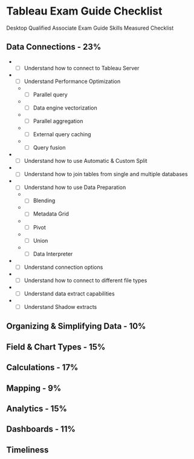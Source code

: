 # Tableau Exam Guide Checklist
Desktop Qualified Associate Exam Guide Skills Measured Checklist

## Data Connections - 23%
* - [ ] Understand how to connect to Tableau Server
* - [ ] Understand Performance Optimization
  * - [ ] Parallel query
  * - [ ] Data engine vectorization
  * - [ ] Parallel aggregation
  * - [ ] External query caching
  * - [ ] Query fusion
* - [ ] Understand how to use Automatic & Custom Split
* - [ ] Understand how to join tables from single and multiple databases
* - [ ] Understand how to use Data Preparation
  * - [ ] Blending
  * - [ ] Metadata Grid
  * - [ ] Pivot
  * - [ ] Union
  * - [ ] Data Interpreter
* - [ ] Understand connection options
* - [ ] Understand how to connect to different file types
* - [ ] Understand data extract capabilities
* - [ ] Understand Shadow extracts

## Organizing & Simplifying Data - 10%

## Field & Chart Types - 15%

## Calculations - 17%

## Mapping - 9%

## Analytics - 15%

## Dashboards - 11%

## Timeliness
